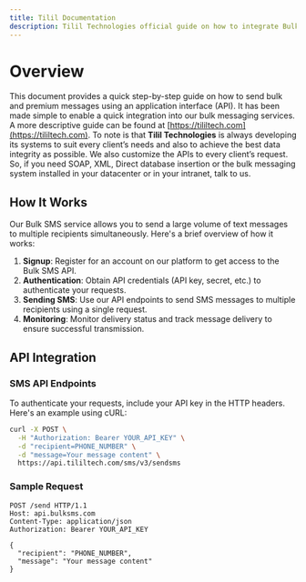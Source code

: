```yaml
---
title: Tilil Documentation
description: Tilil Technologies official guide on how to integrate Bulk SMS functionality into your systems and applications.
---
```


# Overview

This document provides a quick step-by-step guide on how to send bulk and premium messages
using an application interface (API). It has been made simple to enable a quick integration into
our bulk messaging services.
A more descriptive guide can be found at [https://tililtech.com](https://tililtech.com).
To note is that **Tilil Technologies** is always developing its systems to suit every client’s needs
and also to achieve the best data integrity as possible.
We also customize the APIs to every client’s request. So, if you need SOAP, XML, Direct
database insertion or the bulk messaging system installed in your datacenter or in your intranet,
talk to us.

## How It Works

Our Bulk SMS service allows you to send a large volume of text messages to multiple recipients simultaneously. Here's a brief overview of how it works:

1. **Signup**: Register for an account on our platform to get access to the Bulk SMS API.
2. **Authentication**: Obtain API credentials (API key, secret, etc.) to authenticate your requests.
3. **Sending SMS**: Use our API endpoints to send SMS messages to multiple recipients using a single request.
4. **Monitoring**: Monitor delivery status and track message delivery to ensure successful transmission.

## API Integration

### SMS API Endpoints

To authenticate your requests, include your API key in the HTTP headers. Here's an example using cURL:

```bash
curl -X POST \
  -H "Authorization: Bearer YOUR_API_KEY" \
  -d "recipient=PHONE_NUMBER" \
  -d "message=Your message content" \
  https://api.tililtech.com/sms/v3/sendsms
```

### Sample Request

```http request
POST /send HTTP/1.1
Host: api.bulksms.com
Content-Type: application/json
Authorization: Bearer YOUR_API_KEY

{
  "recipient": "PHONE_NUMBER",
  "message": "Your message content"
}
```
